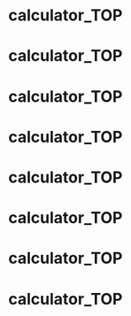 # calculator_TOP
# calculator_TOP
# calculator_TOP
# calculator_TOP
# calculator_TOP
# calculator_TOP
# calculator_TOP
# calculator_TOP
